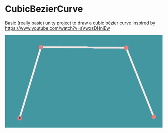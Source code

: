 # CubicBezierCurve
Basic (really basic) unity project to draw a cubic bézier curve inspired by https://www.youtube.com/watch?v=aVwxzDHniEw

<p align="center">
    <img alt="GIF of a Cubic Bezier Curve" src="./CubicBezierCurve.gif">
</p>
